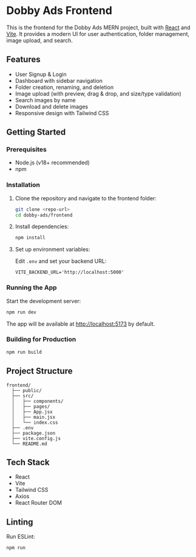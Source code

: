 # Dobby Ads Frontend

This is the frontend for the Dobby Ads MERN project, built with [React](https://react.dev/) and [Vite](https://vitejs.dev/). It provides a modern UI for user authentication, folder management, image upload, and search.

## Features

- User Signup & Login
- Dashboard with sidebar navigation
- Folder creation, renaming, and deletion
- Image upload (with preview, drag & drop, and size/type validation)
- Search images by name
- Download and delete images
- Responsive design with Tailwind CSS

## Getting Started

### Prerequisites

- Node.js (v18+ recommended)
- npm

### Installation

1. Clone the repository and navigate to the frontend folder:

   ```sh
   git clone <repo-url>
   cd dobby-ads/frontend
   ```

2. Install dependencies:

   ```sh
   npm install
   ```

3. Set up environment variables:

   Edit `.env` and set your backend URL:

   ```
   VITE_BACKEND_URL='http://localhost:5000'
   ```

### Running the App

Start the development server:

```sh
npm run dev
```

The app will be available at [http://localhost:5173](http://localhost:5173) by default.

### Building for Production

```sh
npm run build
```

## Project Structure

```
frontend/
  ├── public/
  ├── src/
  │   ├── components/
  │   ├── pages/
  │   ├── App.jsx
  │   ├── main.jsx
  │   └── index.css
  ├── .env
  ├── package.json
  ├── vite.config.js
  └── README.md
```

## Tech Stack

- React
- Vite
- Tailwind CSS
- Axios
- React Router DOM

## Linting

Run ESLint:

```sh
npm run